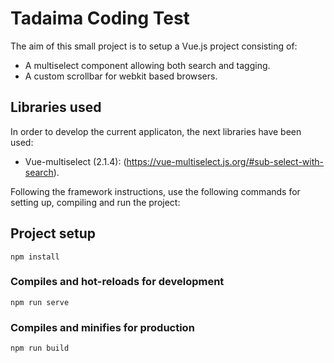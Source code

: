 # Tadaima Coding Test

The aim of this small project is to setup a Vue.js project consisting of:

* A multiselect component allowing both search and tagging.
* A custom scrollbar for webkit based browsers. 

## Libraries used

In order to develop the current applicaton, the next libraries have been used: 

- Vue-multiselect (2.1.4): (https://vue-multiselect.js.org/#sub-select-with-search).

Following the framework instructions, use the following commands for setting up, compiling and run the project:

## Project setup

```
npm install
```

### Compiles and hot-reloads for development
```
npm run serve
```

### Compiles and minifies for production
```
npm run build
```

